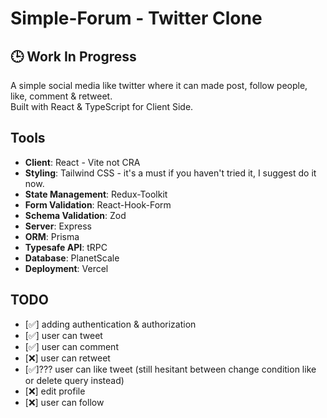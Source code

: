 # Simple-Forum - Twitter Clone
## 🕒 Work In Progress
A simple social media like twitter where it can made post, follow people, like, comment & retweet.<br/>
Built with React & TypeScript for Client Side.<br/>

## Tools
- **Client**: React - Vite not CRA
- **Styling**: Tailwind CSS - it's a must if you haven't tried it, I suggest do it now.
- **State Management**: Redux-Toolkit
- **Form Validation**: React-Hook-Form
- **Schema Validation**: Zod
- **Server**: Express
- **ORM**: Prisma
- **Typesafe API**: tRPC
- **Database**: PlanetScale
- **Deployment**: Vercel

## TODO
- [✅] adding authentication & authorization
- [✅] user can tweet
- [✅] user can comment
- [❌] user can retweet
- [✅]??? user can like tweet (still hesitant between change condition like or delete query instead)
- [❌] edit profile
- [❌] user can follow
